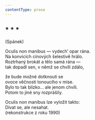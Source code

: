 ```yaml
---
contentType: prose
---
```


## \* \* \*  
(Spánek)

Oculis non manibus — vydech’ opar rána.  
Na konvicích cínových šelestivě hrálo.  
Roztrhaný brokát a tělo samá rána —  
tak dopadl sen, v němž se chvíli zdálo,

že bude možné dotknouti se  
ovoce věčnosti tonoucího v míse.  
Bylo to tak blízko… ale jenom chvíli.  
Potom to jiné sny rozprášily.

Oculis non manibus lze vyložit takto:  
Dívat se, ale nesahat.  
(rekonstrukce z roku 1990)
